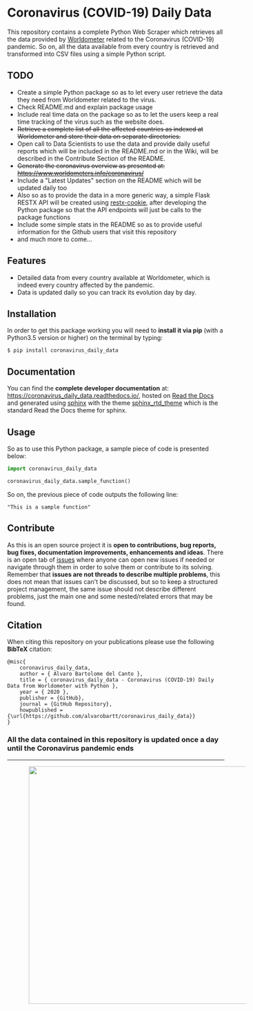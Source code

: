 # Coronavirus (COVID-19) Daily Data

This repository contains a complete Python Web Scraper which retrieves all the data provided by [Worldometer](https://www.worldometers.info/coronavirus/) related to the Coronavirus (COVID-19) pandemic. So on, all the data available from every country is retrieved and transformed into CSV files using a simple Python script.

## TODO

- Create a simple Python package so as to let every user retrieve the data they need from Worldometer related to the virus.
- Check README.md and explain package usage
- Include real time data on the package so as to let the users keep a real time tracking of the virus such as the website does.
- ~~Retrieve a complete list of all the affected countries as indexed at Worldometer and store their data on separate directories.~~
- Open call to Data Scientists to use the data and provide daily useful reports which will be included in the README.md or in the Wiki, will be described in the Contribute Section of the README.
- ~~Generate the coronavirus overview as presented at: https://www.worldometers.info/coronavirus/~~
- Include a "Latest Updates" section on the README which will be updated daily too
- Also so as to provide the data in a more generic way, a simple Flask RESTX API will be created using [restx-cookie](https://github.com/alvarobartt/restx-cookie), after developing the Python package so that the API endpoints will just be calls to the package functions
- Include some simple stats in the README so as to provide useful information for the Github users that visit this repository
- and much more to come...

## Features

- Detailed data from every country available at Worldometer, which is indeed every country affected by the pandemic.
- Data is updated daily so you can track its evolution day by day.

## Installation

In order to get this package working you will need to **install it via pip** (with a Python3.5 version or higher) on the terminal by typing:

``$ pip install coronavirus_daily_data``

## Documentation

You can find the **complete developer documentation** at: https://coronavirus_daily_data.readthedocs.io/, hosted on [Read the Docs](https://readthedocs.org/) and generated using [sphinx](https://www.sphinx-doc.org/en/master/) with the theme [sphinx_rtd_theme](https://github.com/readthedocs/sphinx_rtd_theme) which is the standard Read the Docs theme for sphinx.

## Usage

So as to use this Python package, a sample piece of code is presented below:

```python
import coronavirus_daily_data

coronavirus_daily_data.sample_function()
```

So on, the previous piece of code outputs the following line:

```{r, engine='python', count_lines}
"This is a sample function"
```

## Contribute

As this is an open source project it is **open to contributions, bug reports, bug fixes, documentation improvements, enhancements and ideas**. There is an open tab of [issues](https://github.com/alvarobartt/coronavirus_daily_data/issues) where anyone can open new issues if needed or navigate through them in order to solve them or contribute to its solving. Remember that **issues are not threads to describe multiple problems**, this does not mean that issues can't be discussed, but so to keep a structured project management, the same issue should not describe different problems, just the main one and some nested/related errors that may be found.

## Citation

When citing this repository on your publications please use the following **BibTeX** citation:

```
@misc{
    coronavirus_daily_data,
    author = { Alvaro Bartolome del Canto },
    title = { coronavirus_daily_data - Coronavirus (COVID-19) Daily Data from Worldometer with Python },
    year = { 2020 },
    publisher = {GitHub},
    journal = {GitHub Repository},
    howpublished = {\url{https://github.com/alvarobartt/coronavirus_daily_data}}
}
```

### All the data contained in this repository is updated once a day until the Coronavirus pandemic ends

---

<p align="center"><img src="https://i.ibb.co/zhFrbZm/made-with-love.png" width="550" hspace="50"/></p>